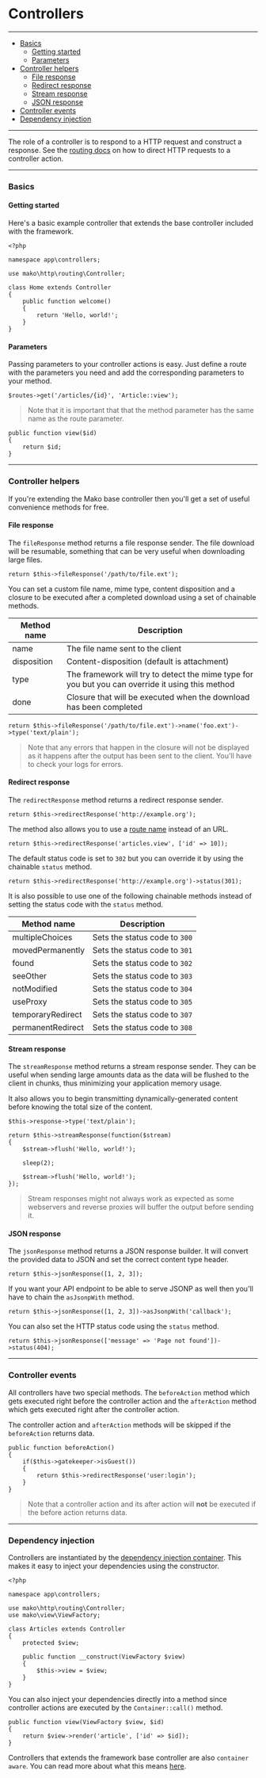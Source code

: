 # Controllers

--------------------------------------------------------

* [Basics](#basics)
	- [Getting started](#basics:getting_started)
	- [Parameters](#basics:parameters)
* [Controller helpers](#controller_helpers)
	- [File response](#controller_helpers:file_response)
	- [Redirect response](#controller_helpers:redirect_response)
	- [Stream response](#controller_helpers:stream_response)
	- [JSON response](#controller_helpers:json_response)
* [Controller events](#controller_events)
* [Dependency injection](#dependency_injection)

--------------------------------------------------------

The role of a controller is to respond to a HTTP request and construct a response. See the [routing docs](:base_url:/docs/:version:/routing-and-controllers:routing) on how to direct HTTP requests to a controller action.

--------------------------------------------------------

<a id="basics"></a>

### Basics

<a id="basics:getting_started"></a>

#### Getting started

Here's a basic example controller that extends the base controller included with the framework.

```
<?php

namespace app\controllers;

use mako\http\routing\Controller;

class Home extends Controller
{
	public function welcome()
	{
		return 'Hello, world!';
	}
}
```

<a id="basics:parameters"></a>

#### Parameters

Passing parameters to your controller actions is easy. Just define a route with the parameters you need and add the corresponding parameters to your method.

```
$routes->get('/articles/{id}', 'Article::view');
```

> Note that it is important that that the method parameter has the same name as the route parameter.

```
public function view($id)
{
	return $id;
}
```

--------------------------------------------------------

<a id="controller_helpers"></a>

### Controller helpers

If you're extending the Mako base controller then you'll get a set of useful convenience methods for free.

<a id="controller_helpers:file_response"></a>

#### File response

The `fileResponse` method returns a file response sender. The file download will be resumable, something that can be very useful when downloading large files.

```
return $this->fileResponse('/path/to/file.ext');
```

You can set a custom file name, mime type, content disposition and a closure to be executed after a completed download using a set of chainable methods.

| Method name   | Description                                                                                      |
|---------------|--------------------------------------------------------------------------------------------------|
| name          | The file name sent to the client                                                                 |
| disposition   | Content-disposition (default is attachment)                                                      |
| type          | The framework will try to detect the mime type for you but you can override it using this method |
| done          | Closure that will be executed when the download has been completed                               |

	return $this->fileResponse('/path/to/file.ext')->name('foo.ext')->type('text/plain');

> Note that any errors that happen in the closure will not be displayed as it happens after the output has been sent to the client. You'll have to check your logs for errors.

<a id="controller_helpers:redirect_response"></a>

#### Redirect response

The `redirectResponse` method returns a redirect response sender.

```
return $this->redirectResponse('http://example.org');
```

The method also allows you to use a [route name](:base_url:/docs/:version:/routing-and-controllers:routing#reverse_routing) instead of an URL.

```
return $this->redirectResponse('articles.view', ['id' => 10]);
```

The default status code is set to `302` but you can override it by using the chainable `status` method.

```
return $this->redirectResponse('http://example.org')->status(301);
```

It is also possible to use one of the following chainable methods instead of setting the status code with the `status` method.

| Method name       | Description                   |
|-------------------|-------------------------------|
| multipleChoices   | Sets the status code to `300` |
| movedPermanently  | Sets the status code to `301` |
| found             | Sets the status code to `302` |
| seeOther          | Sets the status code to `303` |
| notModified       | Sets the status code to `304` |
| useProxy          | Sets the status code to `305` |
| temporaryRedirect | Sets the status code to `307` |
| permanentRedirect | Sets the status code to `308` |

<a id="controller_helpers:stream_response"></a>

#### Stream response

The `streamResponse` method returns a stream response sender. They can be useful when sending large amounts data as the data will be flushed to the client in chunks, thus minimizing your application memory usage.

It also allows you to begin transmitting dynamically-generated content before knowing the total size of the content.

```
$this->response->type('text/plain');

return $this->streamResponse(function($stream)
{
	$stream->flush('Hello, world!');

	sleep(2);

	$stream->flush('Hello, world!');
});
```

> Stream responses might not always work as expected as some webservers and reverse proxies will buffer the output before sending it.

<a id="controller_helpers:json_response"></a>

#### JSON response

The `jsonResponse` method returns a JSON response builder. It will convert the provided data to JSON and set the correct content type header.

```
return $this->jsonResponse([1, 2, 3]);
```

If you want your API endpoint to be able to serve JSONP as well then you'll have to chain the `asJsonpWith` method.

```
return $this->jsonResponse([1, 2, 3])->asJsonpWith('callback');
```

You can also set the HTTP status code using the `status` method.

```
return $this->jsonResponse(['message' => 'Page not found'])->status(404);
```

--------------------------------------------------------

<a id="controller_events"></a>

### Controller events

All controllers have two special methods. The `beforeAction` method which gets executed right before the controller action and the `afterAction` method which gets executed right after the controller action.

The controller action and `afterAction` methods will be skipped if the `beforeAction` returns data.

```
public function beforeAction()
{
	if($this->gatekeeper->isGuest())
	{
		return $this->redirectResponse('user:login');
	}
}
```

> Note that a controller action and its after action will **not** be executed if the before action returns data.

--------------------------------------------------------

<a id="dependency_injection"></a>

### Dependency injection

Controllers are instantiated by the [dependency injection container](:base_url:/docs/:version:/getting-started:dependency-injection). This makes it easy to inject your dependencies using the constructor.

```
<?php

namespace app\controllers;

use mako\http\routing\Controller;
use mako\view\ViewFactory;

class Articles extends Controller
{
	protected $view;

	public function __construct(ViewFactory $view)
	{
		$this->view = $view;
	}
}
```

You can also inject your dependencies directly into a method since controller actions are executed by the `Container::call()` method.

```
public function view(ViewFactory $view, $id)
{
	return $view->render('article', ['id' => $id]);
}
```

Controllers that extends the framework base controller are also `container aware`. You can read more about what this means [here](:base_url:/docs/:version:/getting-started:dependency-injection#container-aware).
